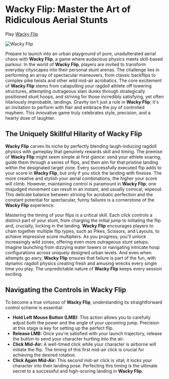 # Wacky Flip: Master the Art of Ridiculous Aerial Stunts

Play [Wacky Flip](https://sprunkiretake.net/sprunki-game/wacky-flip)

![Wacky Flip](https://game.sprunkiretake.net/wacky-flip.webp)

Prepare to launch into an urban playground of pure, unadulterated aerial chaos with **Wacky Flip**, a game where audacious physics meets skill-based parkour. In the world of **Wacky Flip**, players are invited to transform everyday cityscapes into their personal stunt arenas. The challenge lies in performing an array of spectacular maneuvers, from classic backflips to complex pike twists and other wild mid-air acrobatics. The core excitement of **Wacky Flip** stems from catapulting your ragdoll athlete off towering structures, attempting outrageous slam dunks through strategically positioned stunt hoops, and striving for those incredibly satisfying, yet often hilariously improbable, landings. Gravity isn't just a rule in **Wacky Flip**; it's an invitation to perform with flair and embrace the joy of controlled mayhem. This innovative game truly celebrates style, precision, and a hearty dose of laughter.

## The Uniquely Skillful Hilarity of Wacky Flip

**Wacky Flip** carves its niche by perfectly blending laugh-inducing ragdoll physics with gameplay that genuinely rewards skill and timing. The premise of **Wacky Flip** might seem simple at first glance: send your athlete soaring, guide them through a series of flips, and then aim for that pristine landing within the designated target zone. Every successfully executed flip adds to your score in **Wacky Flip**, but only if you stick the landing with finesse. The more creative and stylish your aerial combinations, the higher your score will climb. However, maintaining control is paramount in **Wacky Flip**; one misjudged movement can result in an instant, and usually comical, wipeout. This delicate balance between striving for acrobatic perfection and the constant potential for spectacular, funny failures is a cornerstone of the **Wacky Flip** experience.

Mastering the timing of your flips is a critical skill. Each click controls a distinct part of your stunt, from charging the initial jump to initiating the flip and, crucially, locking in the landing. **Wacky Flip** encourages players to chain together multiple flip types, such as Pikes, Scissors, and Layouts, to achieve impressive score multipliers. As you progress, you'll unlock increasingly wild zones, offering even more outrageous stunt setups. Imagine launching from dizzying water towers or navigating intricate hoop configurations across uniquely designed urban levels. And even when attempts go awry, **Wacky Flip** ensures that failure is part of the fun, with dynamic ragdoll physics creating fresh and amusing wrecks every single time you play. The unpredictable nature of **Wacky Flip** keeps every session exciting.

## Navigating the Controls in Wacky Flip

To become a true virtuoso of **Wacky Flip**, understanding its straightforward control scheme is essential:

*   **Hold Left Mouse Button (LMB):** This action allows you to carefully adjust both the power and the angle of your upcoming jump. Precision at this stage is key for setting up the perfect flip.
*   **Release LMB:** Once you're satisfied with your launch trajectory, release the button to send your character hurtling into the air.
*   **Click Mid-Air:** A well-timed click while your character is airborne will initiate the flip. The timing of this first mid-air click is crucial for achieving the desired rotation.
*   **Click Again Mid-Air:** This second mid-air click is vital; it locks your character into their landing pose. Perfecting this timing is the ultimate secret to a successful and high-scoring landing in **Wacky Flip**.
